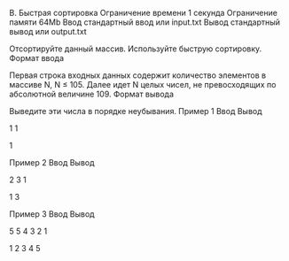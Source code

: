 
B. Быстрая сортировка
Ограничение времени 	1 секунда
Ограничение памяти 	64Mb
Ввод 	стандартный ввод или input.txt
Вывод 	стандартный вывод или output.txt

Отсортируйте данный массив. Используйте быструю сортировку.
Формат ввода

Первая строка входных данных содержит количество элементов в массиве N, N ≤ 105. Далее идет N целых чисел, не превосходящих по абсолютной величине 109. 
Формат вывода

Выведите эти числа в порядке неубывания.
Пример 1
Ввод
Вывод

1
1

	

1 

Пример 2
Ввод
Вывод

2
3 1

	

1 3 

Пример 3
Ввод
Вывод

5
5 4 3 2 1

	

1 2 3 4 5 
